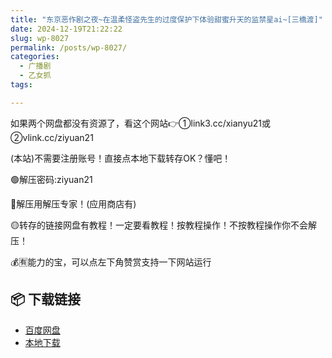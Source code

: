 ```yaml
---
title: "东京恶作剧之夜~在温柔怪盗先生的过度保护下体验甜蜜升天的监禁星ai~[三橋渡]"
date: 2024-12-19T21:22:22
slug: wp-8027
permalink: /posts/wp-8027/
categories:
  - 广播剧
  - 乙女抓
tags:

---
```


如果两个网盘都没有资源了，看这个网站👉①link3.cc/xianyu21或②vlink.cc/ziyuan21

(本站)不需要注册账号！直接点本地下载转存OK？懂吧！

🟢解压密码:ziyuan21

🔵解压用解压专家！(应用商店有)

🟡转存的链接网盘有教程！一定要看教程！按教程操作！不按教程操作你不会解压！

💰🈶能力的宝，可以点左下角赞赏支持一下网站运行

## 📦 下载链接
- [百度网盘](https://blziyuan21.com/pay-download/8027?key=406cfb6995&down_id=0)
- [本地下载](https://blziyuan21.com/pay-download/8027?key=406cfb6995&down_id=1)

